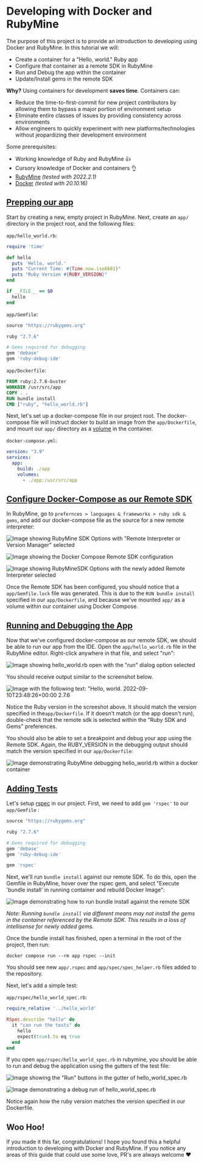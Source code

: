 # Developing with Docker and RubyMine

The purpose of this project is to provide an introduction to developing using Docker and RubyMine.  In this tutorial we will:

* Create a container for a "Hello, world." Ruby app
* Configure that container as a remote SDK in RubyMine
* Run and Debug the app within the container
* Update/Install gems in the remote SDK

**Why?** Using containers for development **saves time**.  Containers can:

* Reduce the time-to-first-commit for new project contributors by allowing them to bypass a major portion of environment setup
* Eliminate entire classes of issues by providing consistency across environments
* Allow engineers to quickly experiment with new platforms/technologies without jeopardizing their development environment


Some prerequisites:
* Working knowledge of Ruby and RubyMine :thumbsup:
* Cursory knowledge of Docker and containers :ok_hand:
* [RubyMine](https://www.jetbrains.com/ruby/) _(tested with 2022.2.1)_
* [Docker](https://www.docker.com/) _(tested with 20.10.16)_


## [Prepping our app](https://github.com/reyesml/docker-rubymine-demo/commit/6cc7b90978b020477b920119111b317b204988d4)

Start by creating a new, empty project in RubyMine.  Next, create an `app/` directory in the project root, and the following files:

`app/hello_world.rb`:
```ruby
require 'time'

def hello
  puts 'Hello, world.'
  puts "Current Time: #{Time.now.iso8601}"
  puts "Ruby Version #{RUBY_VERSION}"
end

if __FILE__ == $0
  hello
end
```


`app/Gemfile`:
```ruby
source "https://rubygems.org"

ruby "2.7.6"

# Gems required for debugging
gem 'debase'
gem 'ruby-debug-ide'
```

`app/Dockerfile`:
```dockerfile
FROM ruby:2.7.6-buster
WORKDIR /usr/src/app
COPY . .
RUN bundle install
CMD ["ruby", "hello_world.rb"]
```

Next, let's set up a docker-compose file in our project root.  The docker-compose file will instruct docker to build an image from the `app/Dockerfile`, and mount our `app/` directory as a [volume](https://docs.docker.com/storage/volumes/) in the container.

`docker-compose.yml`:
```yml
version: "3.9"
services:
  app:
    build: ./app
    volumes:
      - ./app:/usr/src/app
```


## [Configure Docker-Compose as our Remote SDK](https://github.com/reyesml/docker-rubymine-demo/commit/8f1f34bdd388562c1b71ebd1ef286c25fef841ac)
In RubyMine, go to `prefernces > languages & frameworks > ruby sdk & gems`, and add our docker-compose file as the source for a new remote interpreter:

![Image showing RubyMine SDK Options with "Remote Interpreter or Version Manager" selected](images/adding_sdk_01.jpg?raw=true "SDK Options")

![Image showing the Docker Compose Remote SDK configuration](images/adding_sdk_02.jpg "Docker Compose Remote SDK")

![Image showing RubyMineSDK Options with the newly added Remote Interpreter selected](images/adding_sdk_03.jpg)

Once the Remote SDK has been configured, you should notice that a `app/Gemfile.lock` file was generated.  This is due to the `RUN bundle install` specified in our `app/Dockerfile`, and because we've mounted `app/` as a volume within our container using Docker Compose.



## [Running and Debugging the App](https://github.com/reyesml/docker-rubymine-demo/commit/19f8d746e46cb28d1b36d75f01685ef891f68995)

Now that we've configured docker-compose as our remote SDK, we should be able to run our app from the IDE.  Open the `app/hello_world.rb` file in the RubyMine editor.  Right-click anywhere in that file, and select "run":

![Image showing hello_world.rb open with the "run" dialog option selected](images/running_app_01.jpg)

You should receive output similar to the screenshot below.

![Image with the following text: "Hello, world. <br> 2022-09-10T23:48:26+00:00 <br> 2.7.6](images/running_app_02.jpg)

Notice the Ruby version in the screeshot above.  It should match the version specified in the`app/Dockerfile`.  If it doesn't match (or the app doesn't run), double-check that the remote sdk is selected within the "Ruby SDK and Gems" preferences.

You should also be able to set a breakpoint and debug your app using the Remote SDK.  Again, the RUBY_VERSION in the debugging output should match the version specified in our `app/Dockerfile`:

![Image demonstrating RubyMine debugging hello_world.rb within a docker container](images/debugging_app_01.jpg)



## [Adding Tests](https://github.com/reyesml/docker-rubymine-demo/commit/65ba4844b0355220a0db607140a5247adbe5ff98)

Let's setup [rspec](https://rspec.info/) in our project.  First, we need to add `gem 'rspec'` to our `app/Gemfile` :

```ruby
source "https://rubygems.org"

ruby "2.7.6"

# Gems required for debugging
gem 'debase'
gem 'ruby-debug-ide'

gem 'rspec'
```

Next, we'll run `bundle install` against our remote SDK.  To do this, open the Gemfile in RubyMine, hover over the rspec gem, and select "Execute 'bundle install' in running container and rebuild Docker Image":

![Image demonstrating how to run bundle install against the remote SDK](images/adding_tests_01.jpg)

_Note: Running `bundle install` via different means may not install the gems in the container referenced by the Remote SDK.  This results in a loss of intellisense for newly added gems._

Once the bundle install has finished, open a terminal in the root of the project, then run:

`docker compose run --rm app rspec --init`

You should see new `app/.rspec` and `app/spec/spec_helper.rb` files added to the repository.

Next, let's add a simple test:

`app/rspec/hello_world_spec.rb`:
```ruby
require_relative '../hello_world'

RSpec.describe "hello" do
  it "can run the tests" do
    hello
    expect(true).to eq true
  end
end
```

If you open `app/rspec/hello_world_spec.rb` in rubymine, you should be able to run and debug the application using the gutters of the test file:

![Image showing the "Run" buttons in the gutter of hello_world_spec.rb](images/adding_tests_02.jpg)

![Image demonstrating a debug run of hello_world_spec.rb](images/adding_tests_03.jpg)

Notice again how the ruby version matches the version specified in our Dockerfile.



## Woo Hoo!

If you made it this far, congratulations! I hope you found this a helpful introduction to developing with Docker and RubyMine.  If you notice any areas of this guide that could use some love, PR's are always welcome :heart:


